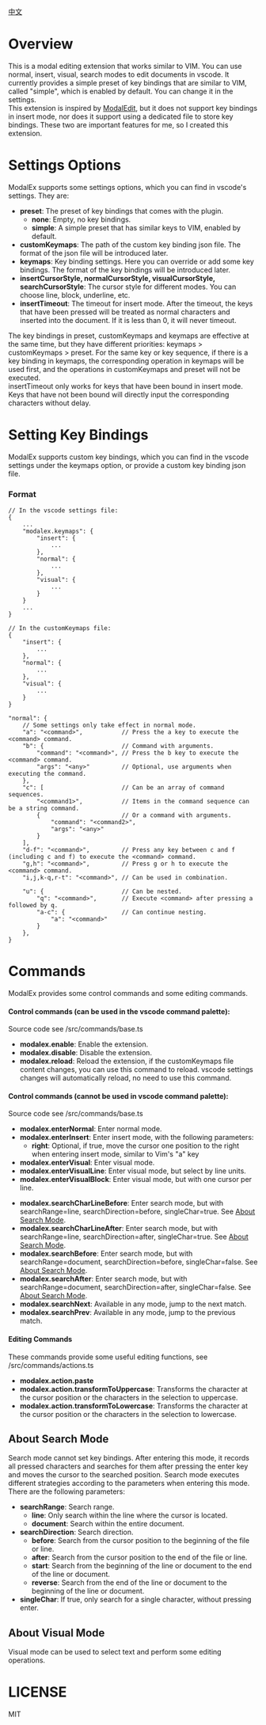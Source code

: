 [中文](/README-zh.md)

# Overview
This is a modal editing extension that works similar to VIM. You can use normal, insert, visual, search modes to edit documents in vscode. It currently provides a simple preset of key bindings that are similar to VIM, called "simple", which is enabled by default. You can change it in the settings.   
This extension is inspired by [ModalEdit](https://github.com/johtela/vscode-modaledit), but it does not support key bindings in insert mode, nor does it support using a dedicated file to store key bindings. These two are important features for me, so I created this extension.

# Settings Options
ModalEx supports some settings options, which you can find in vscode's settings. They are:

 * **preset**: The preset of key bindings that comes with the plugin.   
     * **none**: Empty, no key bindings.
     * **simple**: A simple preset that has similar keys to VIM, enabled by default.
 * **customKeymaps**: The path of the custom key binding json file. The format of the json file will be introduced later.
 * **keymaps**: Key binding settings. Here you can override or add some key bindings. The format of the key bindings will be introduced later.
 * **insertCursorStyle, normalCursorStyle, visualCursorStyle, searchCursorStyle**: The cursor style for different modes. You can choose line, block, underline, etc.
 * **insertTimeout**: The timeout for insert mode. After the timeout, the keys that have been pressed will be treated as normal characters and inserted into the document. If it is less than 0, it will never timeout.

The key bindings in preset, customKeymaps and keymaps are effective at the same time, but they have different priorities: keymaps > customKeymaps > preset. For the same key or key sequence, if there is a key binding in keymaps, the corresponding operation in keymaps will be used first, and the operations in customKeymaps and preset will not be executed.   
insertTimeout only works for keys that have been bound in insert mode. Keys that have not been bound will directly input the corresponding characters without delay.

# Setting Key Bindings
ModalEx supports custom key bindings, which you can find in the vscode settings under the keymaps option, or provide a custom key binding json file.

### Format
``` jsonc
// In the vscode settings file:
{
    ...
    "modalex.keymaps": {
        "insert": {
            ...
        },
        "normal": {
            ...
        },
        "visual": {
            ...
        }
    }
    ...
}

// In the customKeymaps file:
{
    "insert": {
        ...
    },
    "normal": {
        ...
    },
    "visual": {
        ...
    }
}
```
``` jsonc
"normal": {
    // Some settings only take effect in normal mode.
    "a": "<command>",           // Press the a key to execute the <command> command.
    "b": {                      // Command with arguments.
        "command": "<command>", // Press the b key to execute the <command> command.
        "args": "<any>"         // Optional, use arguments when executing the command.
    },
    "c": [                      // Can be an array of command sequences.
        "<command1>",           // Items in the command sequence can be a string command.
        {                       // Or a command with arguments.
            "command": "<command2>", 
            "args": "<any>"
        }
    ],
    "d-f": "<command>",         // Press any key between c and f (including c and f) to execute the <command> command.
    "g,h": "<command>",         // Press g or h to execute the <command> command.
    "i,j,k-q,r-t": "<command>", // Can be used in combination.

    "u": {                      // Can be nested.
        "q": "<command>",       // Execute <command> after pressing a followed by q.
        "a-c": {                // Can continue nesting.
            "a": "<command>"
        }
    },
}
```

# Commands
ModalEx provides some control commands and some editing commands.

#### Control commands (can be used in the vscode command palette):
Source code see /src/commands/base.ts
 * **modalex.enable**: Enable the extension.
 * **modalex.disable**: Disable the extension.
 * **modalex.reload**: Reload the extension, if the customKeymaps file content changes, you can use this command to reload. vscode settings changes will automatically reload, no need to use this command.

#### Control commands (cannot be used in vscode command palette):
Source code see /src/commands/base.ts
 * **modalex.enterNormal**: Enter normal mode.
 * **modalex.enterInsert**: Enter insert mode, with the following parameters:
      * **right**: Optional, if true, move the cursor one position to the right when entering insert mode, similar to Vim's "a" key
 * **modalex.enterVisual**: Enter visual mode.
 * **modalex.enterVisualLine**: Enter visual mode, but select by line units.
 * **modalex.enterVisualBlock**: Enter visual mode, but with one cursor per line.
- **modalex.searchCharLineBefore**: Enter search mode, but with searchRange=line, searchDirection=before, singleChar=true. See [About Search Mode](#About-Search-Mode).
- **modalex.searchCharLineAfter**: Enter search mode, but with searchRange=line, searchDirection=after, singleChar=true. See [About Search Mode](#About-Search-Mode).
- **modalex.searchBefore**: Enter search mode, but with searchRange=document, searchDirection=before, singleChar=false. See [About Search Mode](#About-Search-Mode).
- **modalex.searchAfter**: Enter search mode, but with searchRange=document, searchDirection=after, singleChar=false. See [About Search Mode](#About-Search-Mode).
- **modalex.searchNext**: Available in any mode, jump to the next match.
- **modalex.searchPrev**: Available in any mode, jump to the previous match.

#### Editing Commands
These commands provide some useful editing functions, see /src/commands/actions.ts
- **modalex.action.paste**
- **modalex.action.transformToUppercase**: Transforms the character at the cursor position or the characters in the selection to uppercase.
- **modalex.action.transformToLowercase**: Transforms the character at the cursor position or the characters in the selection to lowercase.

## About Search Mode
Search mode cannot set key bindings. After entering this mode, it records all pressed characters and searches for them after pressing the enter key and moves the cursor to the searched position.
Search mode executes different strategies according to the parameters when entering this mode. There are the following parameters:
- **searchRange**: Search range.
    - **line**: Only search within the line where the cursor is located.
    - **document**: Search within the entire document.
- **searchDirection**: Search direction.
    - **before**: Search from the cursor position to the beginning of the file or line.
    - **after**: Search from the cursor position to the end of the file or line.
    - **start**: Search from the beginning of the line or document to the end of the line or document.
    - **reverse**: Search from the end of the line or document to the beginning of the line or document.
- **singleChar**: If true, only search for a single character, without pressing enter.

## About Visual Mode
Visual mode can be used to select text and perform some editing operations.

# LICENSE
MIT
